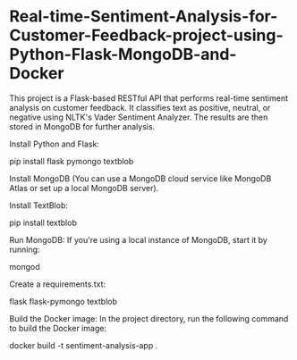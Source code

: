# Real-time-Sentiment-Analysis-for-Customer-Feedback-project-using-Python-Flask-MongoDB-and-Docker
This project is a Flask-based RESTful API that performs real-time sentiment analysis on customer feedback. It classifies text as positive, neutral, or negative using NLTK's Vader Sentiment Analyzer. The results are then stored in MongoDB for further analysis.  

Install Python and Flask:

pip install flask pymongo textblob

Install MongoDB (You can use a MongoDB cloud service like MongoDB Atlas or set up a local MongoDB server).


Install TextBlob:

pip install textblob


Run MongoDB: If you're using a local instance of MongoDB, start it by running:

mongod

Create a requirements.txt:

flask
flask-pymongo
textblob

Build the Docker image: In the project directory, run the following command to build the Docker image:

docker build -t sentiment-analysis-app .
